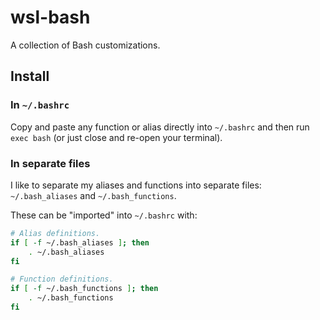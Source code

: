 # wsl-bash

A collection of Bash customizations.

## Install

### In `~/.bashrc`

Copy and paste any function or alias directly into `~/.bashrc` and then run `exec bash` (or just close and re-open your terminal).

### In separate files

I like to separate my aliases and functions into separate files: `~/.bash_aliases` and `~/.bash_functions`.

These can be "imported" into `~/.bashrc` with:

```bash
# Alias definitions.
if [ -f ~/.bash_aliases ]; then
    . ~/.bash_aliases
fi

# Function definitions.
if [ -f ~/.bash_functions ]; then
    . ~/.bash_functions
fi
```
